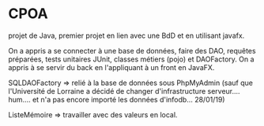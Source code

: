 # CPOA
projet de Java, premier projet en lien avec une BdD et en utilisant javafx.

On a appris a se connecter à une base de données, faire des DAO, requêtes préparées, tests unitaires JUnit, classes métiers (pojo) et
DAOFactory. 
On a appris à se servir du back en l'appliquant à un front en JavaFX.

SQLDAOFactory => relié à la base de données sous PhpMyAdmin (sauf que l'Université de Lorraine a décidé de changer d'infrastructure serveur.... hum.... et n'a pas encore importé les données d'infodb... 28/01/19)

ListeMémoire => travailler avec des valeurs en local.
